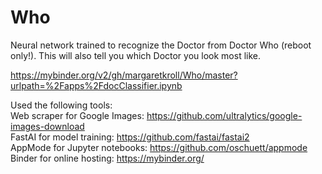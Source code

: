 # Who
Neural network trained to recognize the Doctor from Doctor Who (reboot only!). This will also tell you which Doctor you look most like.

https://mybinder.org/v2/gh/margaretkroll/Who/master?urlpath=%2Fapps%2FdocClassifier.ipynb


Used the following tools:<br>
Web scraper for Google Images: https://github.com/ultralytics/google-images-download<br>
FastAI for model training: https://github.com/fastai/fastai2<br>
AppMode for Jupyter notebooks: https://github.com/oschuett/appmode<br>
Binder for online hosting: https://mybinder.org/<br>

